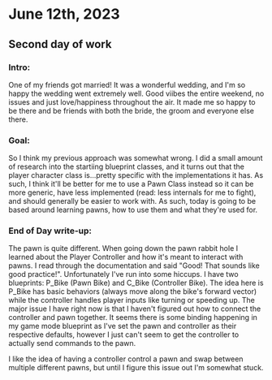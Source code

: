 # June 12th, 2023

## Second day of work

### Intro:

One of my friends got married! It was a wonderful wedding, and I'm so happy the wedding went extremely well. Good viibes the entire weekend, no issues and just love/happiness throughout the air. It made me so happy to be there and be friends with both the bride, the groom and everyone else there.
	
### Goal:

So I think my previous approach was somewhat wrong. I did a small amount of research into the startiing blueprint classes, and it turns out that the player character class is...pretty specific with the implementations it has. As such, I think it'll be better for me to use a Pawn Class instead so it can be more generic, have less implemented (read: less internals for me to fight), and should generally be easier to work with. As such, today is going to be based around learning pawns, how to use them and what they're used for.

### End of Day write-up:

The pawn is quite different. When going down the pawn rabbit hole I learned about the Player Controller and how it's meant to interact with pawns. I read through the documentation and said "Good! That sounds like good practice!". Unfortunately I've run into some hiccups. I have two blueprints: P_Bike (Pawn Bike) and C_Bike (Controller Bike). The idea here is P_Bike has basic behaviors (always move along the bike's forward vector) while the controller handles player inputs like turning or speeding up. The major issue I have right now is that I haven't figured out how to connect the controller and pawn together. It seems there is some binding happening in my game mode blueprint as I've set the pawn and controller as their respective defaults, however I just can't seem to get the controller to actually send commands to the pawn.

I like the idea of having a controller control a pawn and swap between multiple different pawns, but until I figure this issue out I'm somewhat stuck.
